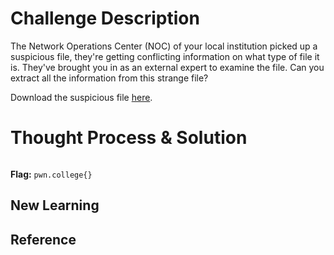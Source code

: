 # Challenge Description
The Network Operations Center (NOC) of your local institution picked up a suspicious file, they're getting conflicting information on what type of file it is. They've brought you in as an external expert to examine the file. Can you extract all the information from this strange file?

Download the suspicious file [here](https://artifacts.picoctf.net/c_titan/99/flag2of2-final.pdf).
# Thought Process & Solution

```bash

```
**Flag:** `pwn.college{}`
## New Learning
## Reference
